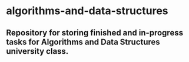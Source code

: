 # algorithms-and-data-structures

## Repository for storing finished and in-progress tasks for Algorithms and Data Structures university class.
